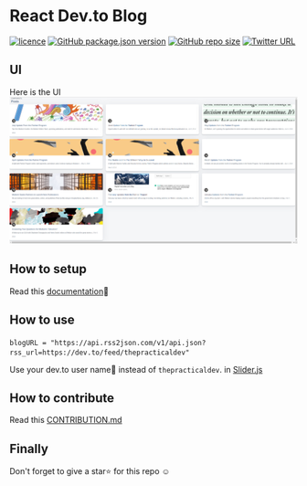 # React Dev.to Blog

[![licence](https://img.shields.io/github/license/sabesansathananthan/react-dev.to-blog)](https://github.com/sabesansathananthan/react-dev.to-blog/blob/master/.github/LICENSE)
[![GitHub package.json version](https://img.shields.io/github/package-json/v/sabesansathananthan/react-dev.to-blog)](https://github.com/sabesansathananthan/react-dev.to-blog)
[![GitHub repo size](https://img.shields.io/github/repo-size/sabesansathananthan/react-dev.to-blog?color=ff69b4)](https://github.com/sabesansathananthan/react-dev.to-blog)
[![Twitter URL](https://img.shields.io/twitter/url?style=social&url=https%3A%2F%2Ftwitter.com%2FTheSabesan)](https://twitter.com/intent/tweet?text=Wow,%20I%20used%20react-dev.to-blog.%20That%20is%20excellent.%20Thank%20you%20@TheSabesan)

## UI

Here is the UI
![Image](./docs/Screenshot.png)

## How to setup

Read this [documentation](./docs/SETUP.md)📝

## How to use

`blogURL = "https://api.rss2json.com/v1/api.json?rss_url=https://dev.to/feed/thepracticaldev"`

Use your dev.to user name👤 instead of `thepracticaldev`. in [Slider.js](./src/components/Slider.js)

## How to contribute

Read this [CONTRIBUTION.md](./docs/CONTRIBUTION.md)

## Finally

Don't forget to give a star⭐️ for this repo ☺️
